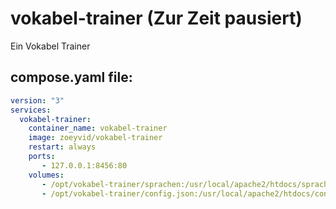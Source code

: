 # vokabel-trainer (Zur Zeit pausiert)
Ein Vokabel Trainer

## compose.yaml file:

```yaml
version: "3"
services:
  vokabel-trainer:
    container_name: vokabel-trainer
    image: zoeyvid/vokabel-trainer
    restart: always
    ports:
       - 127.0.0.1:8456:80
    volumes:
       - /opt/vokabel-trainer/sprachen:/usr/local/apache2/htdocs/sprachen:ro
       - /opt/vokabel-trainer/config.json:/usr/local/apache2/htdocs/config.json:ro
```
